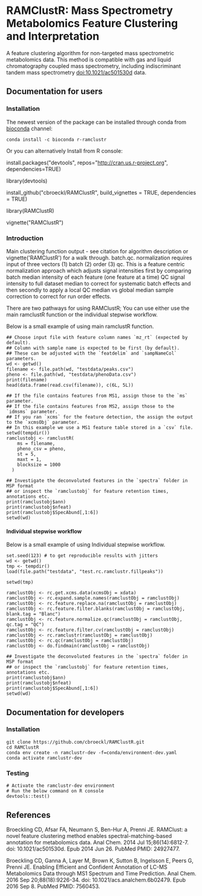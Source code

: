 # RAMClustR: Mass Spectrometry Metabolomics Feature Clustering and Interpretation
A feature clustering algorithm for non-targeted mass spectrometric metabolomics data. This method is compatible with gas and liquid chromatography coupled mass spectrometry, including indiscriminant tandem mass spectrometry <doi:10.1021/ac501530d> data.

## Documentation for users

### Installation
The newest version of the package can be installed through conda from [bioconda](https://anaconda.org/bioconda/r-ramclustr) channel:

```
conda install -c bioconda r-ramclustr
```

Or you can alternatively Install from R console:

install.packages("devtools", repos="http://cran.us.r-project.org", dependencies=TRUE)

library(devtools)

install_github("cbroeckl/RAMClustR", build_vignettes = TRUE, dependencies = TRUE)

library(RAMClustR)

vignette("RAMClustR")

### Introduction
Main clustering function output - see citation for algorithm description or vignette('RAMClustR') for a walk through. batch.qc. normalization requires input of three vectors (1) batch (2) order (3) qc. This is a feature centric normalization approach which adjusts signal intensities first by comparing batch median intensity of each feature (one feature at a time) QC signal intensity to full dataset median to correct for systematic batch effects and then secondly to apply a local QC median vs global median sample correction to correct for run order effects.

There are two pathways for using RAMClustR; You can use either use the main ramclustR function or the individual stepwise workflow. 

Below is a small example of using main ramclustR function.
```
## Choose input file with feature column names `mz_rt` (expected by default).
## Column with sample name is expected to be first (by default).
## These can be adjusted with the `featdelim` and `sampNameCol` parameters.
wd <- getwd()
filename <- file.path(wd, "testdata/peaks.csv")
pheno <- file.path(wd, "testdata/phenoData.csv") 
print(filename)
head(data.frame(read.csv(filename)), c(6L, 5L))

## If the file contains features from MS1, assign those to the `ms` parameter.
## If the file contains features from MS2, assign those to the `idmsms` parameter.
## If you ran `xcms` for the feature detection, the assign the output to the `xcmsObj` parameter.
## In this example we use a MS1 feature table stored in a `csv` file.
setwd(tempdir())
ramclustobj <- ramclustR(
    ms = filename,
    pheno_csv = pheno,
    st = 5,
    maxt = 1,
    blocksize = 1000
  )

## Investigate the deconvoluted features in the `spectra` folder in MSP format
## or inspect the `ramclustobj` for feature retention times, annotations etc.
print(ramclustobj$ann)
print(ramclustobj$nfeat)
print(ramclustobj$SpecAbund[,1:6])
setwd(wd)
```

#### Individual stepwise workflow
Below is a small example of using Individual stepwise workflow.
```
set.seed(123) # to get reproducible results with jitters
wd <- getwd()
tmp <- tempdir()
load(file.path("testdata", "test.rc.ramclustr.fillpeaks"))

setwd(tmp)

ramclustObj <- rc.get.xcms.data(xcmsObj = xdata)
ramclustObj <- rc.expand.sample.names(ramclustObj = ramclustObj)
ramclustObj <- rc.feature.replace.na(ramclustObj = ramclustObj)
ramclustObj <- rc.feature.filter.blanks(ramclustObj = ramclustObj, blank.tag = "Blanc")
ramclustObj <- rc.feature.normalize.qc(ramclustObj = ramclustObj, qc.tag = "QC")
ramclustObj <- rc.feature.filter.cv(ramclustObj = ramclustObj)
ramclustObj <- rc.ramclustr(ramclustObj = ramclustObj)
ramclustObj <- rc.qc(ramclustObj = ramclustObj)
ramclustObj <- do.findmain(ramclustObj = ramclustObj)

## Investigate the deconvoluted features in the `spectra` folder in MSP format
## or inspect the `ramclustobj` for feature retention times, annotations etc.
print(ramclustobj$ann)
print(ramclustobj$nfeat)
print(ramclustobj$SpecAbund[,1:6])
setwd(wd)
```

## Documentation for developers

### Installation
```
git clone https://github.com/cbroeckl/RAMClustR.git
cd RAMClustR
conda env create -n ramclustr-dev -f=conda/environment-dev.yaml
conda activate ramclustr-dev
```

### Testing
```
# Activate the ramclustr-dev environment
# Run the below command on R console
devtools::test()
```

## References
Broeckling CD, Afsar FA, Neumann S, Ben-Hur A, Prenni JE. RAMClust: a novel feature clustering method enables spectral-matching-based annotation for metabolomics data. Anal Chem. 2014 Jul 15;86(14):6812-7. doi: 10.1021/ac501530d. Epub 2014 Jun 26. PubMed PMID: 24927477.

Broeckling CD, Ganna A, Layer M, Brown K, Sutton B, Ingelsson E, Peers G, Prenni JE. Enabling Efficient and Confident Annotation of LC-MS Metabolomics Data through MS1 Spectrum and Time Prediction. Anal Chem. 2016 Sep 20;88(18):9226-34. doi: 10.1021/acs.analchem.6b02479. Epub 2016 Sep 8. PubMed PMID: 7560453.


